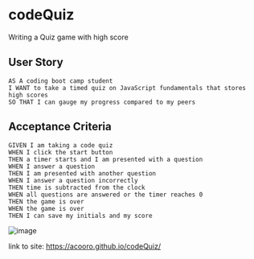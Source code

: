 # codeQuiz

Writing a Quiz game with high score 

## User Story

```
AS A coding boot camp student
I WANT to take a timed quiz on JavaScript fundamentals that stores high scores
SO THAT I can gauge my progress compared to my peers
```

## Acceptance Criteria

```
GIVEN I am taking a code quiz
WHEN I click the start button
THEN a timer starts and I am presented with a question
WHEN I answer a question
THEN I am presented with another question
WHEN I answer a question incorrectly
THEN time is subtracted from the clock
WHEN all questions are answered or the timer reaches 0
THEN the game is over
WHEN the game is over
THEN I can save my initials and my score
```


![image](https://user-images.githubusercontent.com/112712707/191893638-6e43739b-e35b-45df-ba5c-48698343ee6f.png)


link to site: https://acooro.github.io/codeQuiz/
